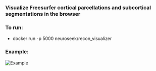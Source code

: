 ### Visualize Freesurfer cortical parcellations and subcortical segmentations in the browser


### To run:

- docker run -p 5000 neuroseek/recon_visualizer


### Example:

![Example](/Picture.jpg)
